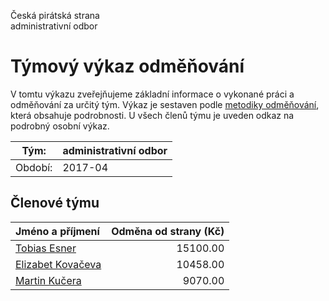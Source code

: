 Česká pirátská strana  
administrativní odbor

Týmový výkaz odměňování
===========================

V tomtu výkazu zveřejňujeme základní informace o vykonané práci a odměňování
za určitý tým. Výkaz je sestaven podle [metodiky odměňování][metodika],
která obsahuje podrobnosti. U všech členů týmu je uveden odkaz na podrobný osobní výkaz.

Tým:                     | administrativní odbor
-----------------------  | --------------------
Období:                  | 2017-04

Členové týmu
--------------

| Jméno a příjmení                        |   Odměna od strany (Kč) |
|:----------------------------------------|------------------------:|
| [Tobias Esner](tobias-esner/)           |                15100.00 |
| [Elizabet Kovačeva](elizabet-kovaceva/) |                10458.00 |
| [Martin Kučera](martin-kucera/)         |                 9070.00 |


[metodika]: https://redmine.pirati.cz/projects/po/wiki/Odmenovani
